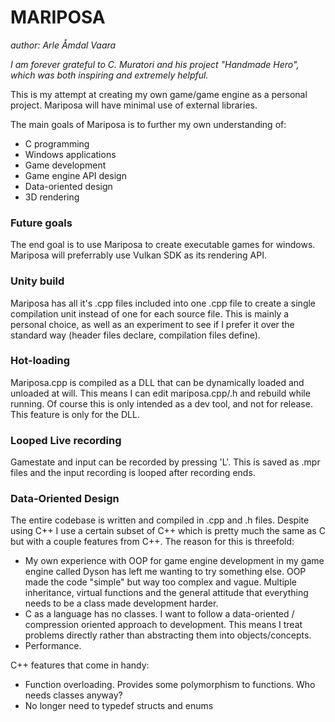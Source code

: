 # MARIPOSA
*author: Arle Åmdal Vaara*

*I am forever grateful to C. Muratori and his project "Handmade Hero", which was both inspiring and extremely helpful.*

This is my attempt at creating my own game/game engine as a personal project. Mariposa will have minimal use of external libraries.

The main goals of Mariposa is to further my own understanding of:
 - C programming
 - Windows applications
 - Game development
 - Game engine API design
 - Data-oriented design
 - 3D rendering

### Future goals
The end goal is to use Mariposa to create executable games for windows. Mariposa will preferrably use Vulkan SDK as its rendering API.

### Unity build
Mariposa has all it's .cpp files included into one .cpp file to create a single compilation unit instead of one for each source file. This is mainly a personal choice,
as well as an experiment to see if I prefer it over the standard way (header files declare, compilation files define).

### Hot-loading
Mariposa.cpp is compiled as a DLL that can be dynamically loaded and unloaded at will. This means I can edit mariposa.cpp/.h and rebuild while running. Of course this is
only intended as a dev tool, and not for release. This feature is only for the DLL.

### Looped Live recording
Gamestate and input can be recorded by pressing 'L'. This is saved as .mpr files and the input recording is looped after recording ends.

### Data-Oriented Design
The entire codebase is written and compiled in .cpp and .h files. Despite using C++ I use a certain subset of C++ which is
pretty much the same as C but with a couple features from C++. The reason for this is threefold:
* My own experience with OOP for game engine development in my game engine called Dyson has left me wanting to try something else. OOP made the code "simple" but way too complex and vague. Multiple inheritance, virtual functions and the general attitude that everything needs to be a class made development harder.
* C as a language has no classes. I want to follow a data-oriented / compression oriented approach to development. This means I treat problems directly rather than abstracting them into objects/concepts.
* Performance.

C++ features that come in handy:
* Function overloading. Provides some polymorphism to functions. Who needs classes anyway?
* No longer need to typedef structs and enums